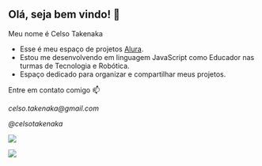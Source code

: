 ## Olá, seja bem vindo! 👋

Meu nome é Celso Takenaka

 - Esse é meu espaço de projetos [Alura](https://www.alurastart.com.br/).
 - Estou me desenvolvendo em linguagem JavaScript como Educador nas turmas de Tecnologia e Robótica.
 - Espaço dedicado para organizar e compartilhar meus projetos.

Entre em contato comigo 📫

_celso.takenaka@gmail.com_

_@celsotakenaka_

![](https://media1.tenor.com/m/jJr0cRvWu0UAAAAC/pong-videogame.gif) 

![](http://cdn3.gnarususercontent.com.br/3472-logica-programacao/aula09-facacomoeufiz-gif1.gif)
